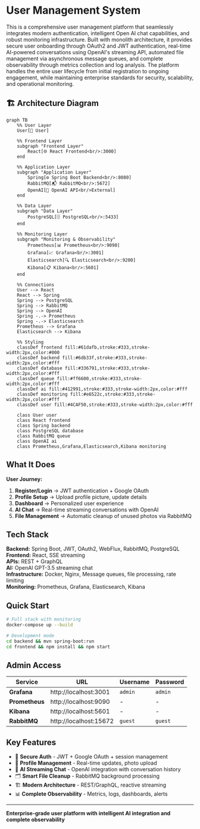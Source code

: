 # User Management System

This is a comprehensive user management platform that seamlessly integrates modern authentication, intelligent Open AI chat capabilities, and robust monitoring infrastructure. Built with monolith architecture, it provides secure user onboarding through OAuth2 and JWT authentication, real-time AI-powered conversations using OpenAI's streaming API, automated file management via asynchronous message queues, and complete observability through metrics collection and log analysis. The platform handles the entire user lifecycle from initial registration to ongoing engagement, while maintaining enterprise standards for security, scalability, and operational monitoring.

## 🏗️ Architecture Diagram

```mermaid
graph TB
    %% User Layer
    User[👤 User]
    
    %% Frontend Layer
    subgraph "Frontend Layer"
        React[🌐 React Frontend<br/>:3000]
    end
    
    %% Application Layer
    subgraph "Application Layer"
        Spring[⚙️ Spring Boot Backend<br/>:8080]
        RabbitMQ[📬 RabbitMQ<br/>:5672]
        OpenAI[🤖 OpenAI API<br/>External]
    end
    
    %% Data Layer
    subgraph "Data Layer"
        PostgreSQL[🗄️ PostgreSQL<br/>:5433]
    end
    
    %% Monitoring Layer
    subgraph "Monitoring & Observability"
        Prometheus[📊 Prometheus<br/>:9090]
        Grafana[📈 Grafana<br/>:3001]
        Elasticsearch[🔍 Elasticsearch<br/>:9200]
        Kibana[📋 Kibana<br/>:5601]
    end
    
    %% Connections
    User --> React
    React --> Spring
    Spring --> PostgreSQL
    Spring --> RabbitMQ
    Spring --> OpenAI
    Spring -.-> Prometheus
    Spring -.-> Elasticsearch
    Prometheus --> Grafana
    Elasticsearch --> Kibana
    
    %% Styling
    classDef frontend fill:#61dafb,stroke:#333,stroke-width:2px,color:#000
    classDef backend fill:#6db33f,stroke:#333,stroke-width:2px,color:#fff
    classDef database fill:#336791,stroke:#333,stroke-width:2px,color:#fff
    classDef queue fill:#ff6600,stroke:#333,stroke-width:2px,color:#fff
    classDef ai fill:#412991,stroke:#333,stroke-width:2px,color:#fff
    classDef monitoring fill:#e6522c,stroke:#333,stroke-width:2px,color:#fff
    classDef user fill:#4CAF50,stroke:#333,stroke-width:2px,color:#fff
    
    class User user
    class React frontend
    class Spring backend
    class PostgreSQL database
    class RabbitMQ queue
    class OpenAI ai
    class Prometheus,Grafana,Elasticsearch,Kibana monitoring
```

## What It Does

**User Journey:**
1. **Register/Login** → JWT authentication + Google OAuth
2. **Profile Setup** → Upload profile picture, update details  
3. **Dashboard** → Personalized user experience
4. **AI Chat** → Real-time streaming conversations with OpenAI
5. **File Management** → Automatic cleanup of unused photos via RabbitMQ

## Tech Stack

**Backend:** Spring Boot, JWT, OAuth2, WebFlux, RabbitMQ, PostgreSQL  
**Frontend:** React, SSE streaming  
**APIs:** REST + GraphQL  
**AI:** OpenAI GPT-3.5 streaming chat  
**Infrastructure:** Docker, Nginx, Message queues, file processing, rate limiting  
**Monitoring:** Prometheus, Grafana, Elasticsearch, Kibana

## Quick Start

```bash
# Full stack with monitoring
docker-compose up --build

# Development mode
cd backend && mvn spring-boot:run
cd frontend && npm install && npm start
```

## Admin Access

| Service | URL | Username | Password |
|---------|-----|----------|----------|
| **Grafana** | http://localhost:3001 | `admin` | `admin` |
| **Prometheus** | http://localhost:9090 | - | - |
| **Kibana** | http://localhost:5601 | - | - |
| **RabbitMQ** | http://localhost:15672 | `guest` | `guest` |

## Key Features

- 🔐 **Secure Auth** - JWT + Google OAuth + session management
- 👤 **Profile Management** - Real-time updates, photo upload
- 🤖 **AI Streaming Chat** - OpenAI integration with conversation history
- 🗂️ **Smart File Cleanup** - RabbitMQ background processing
- 🏗️ **Modern Architecture** - REST/GraphQL, reactive streaming
- 📊 **Complete Observability** - Metrics, logs, dashboards, alerts

---

**Enterprise-grade user platform with intelligent AI integration and complete observability**
